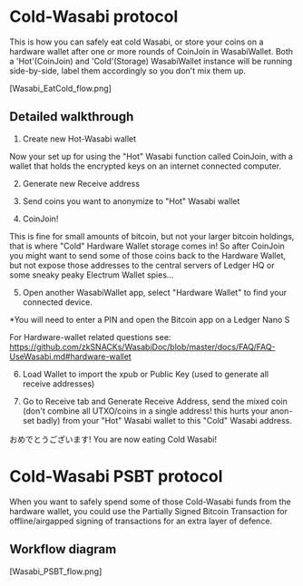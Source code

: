 # Cold-Wasabi protocol

This is how you can safely eat cold Wasabi, or store your coins on a hardware wallet after one or more rounds of CoinJoin in WasabiWallet.
Both a 'Hot'(CoinJoin) and 'Cold'(Storage) WasabiWallet instance will be running side-by-side, label them accordingly so you don't mix them up.

[Wasabi_EatCold_flow.png]

## Detailed walkthrough

1. Create new Hot-Wasabi wallet

Now your set up for using the "Hot" Wasabi function called CoinJoin, with a wallet that holds the encrypted keys on an internet connected computer.

2. Generate new Receive address

3. Send coins you want to anonymize to "Hot" Wasabi wallet

4. CoinJoin!

This is fine for small amounts of bitcoin, but not your larger bitcoin holdings, that is where "Cold" Hardware Wallet storage comes in! So after CoinJoin you might want to send some of those coins back to the Hardware Wallet, but not expose those addresses to the central servers of Ledger HQ or some sneaky peaky Electrum Wallet spies...

5. Open another WasabiWallet app, select "Hardware Wallet" to find your connected device.

*You will need to enter a PIN and open the Bitcoin app on a Ledger Nano S

For Hardware-wallet related questions see: https://github.com/zkSNACKs/WasabiDoc/blob/master/docs/FAQ/FAQ-UseWasabi.md#hardware-wallet

6. Load Wallet to import the xpub or Public Key (used to generate all receive addresses)

7. Go to Receive tab and Generate Receive Address, send the mixed coin (don't combine all UTXO/coins in a single address! this hurts your anon-set badly) from your "Hot" Wasabi wallet to this "Cold" Wasabi address.

おめでとうございます!
You are now eating Cold Wasabi!

# Cold-Wasabi PSBT protocol
When you want to safely spend some of those Cold-Wasabi funds from the hardware wallet, you could use the Partially Signed Bitcoin Transaction for offline/airgapped signing of transactions for an extra layer of defence.

## Workflow diagram
[Wasabi_PSBT_flow.png]
